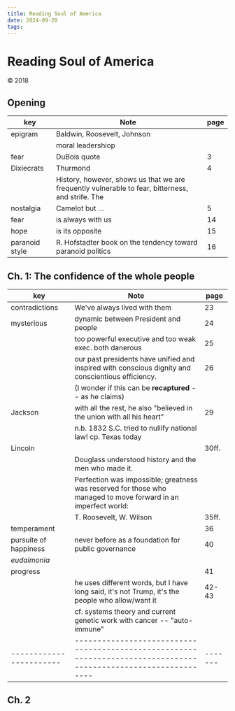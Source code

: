 ```yaml
---
title: Reading Soul of America
date: 2024-09-20
tags: 
---
```

# Reading Soul of America
© 2018
## Opening
| key            | Note                                                                                              | page |
|----------------|---------------------------------------------------------------------------------------------------|------|
| epigram        | Baldwin, Roosevelt, Johnson                                                                       |      |
|                | moral leadershiop                                                                                 |      |
| fear           | DuBois quote                                                                                      | 3    |
| Dixiecrats     | Thurmond                                                                                          | 4    |
|                | History, however, shows us that we are frequently vulnerable to fear, bitterness, and strife. The |      |
| nostalgia      | Camelot but …                                                                                     | 5    |
| fear           | is always with us                                                                                 | 14   |
| hope           | is its opposite                                                                                   | 15   |
| paranoid style | R. Hofstadter book on the tendency toward paranoid politics                                       | 16   |


## Ch. 1: The confidence of the whole people

| key                   | Note                                                                                                           | page  |
|-----------------------|----------------------------------------------------------------------------------------------------------------|-------|
| contradictions        | We've always lived with them                                                                                   | 23    |
| mysterious            | dynamic between President and people                                                                           | 24    |
|                       | too powerful executive and too weak exec. both danerous                                                        | 25    |
|                       | our past presidents have unified and inspired with conscious dignity and conscientious efficiency.             | 26    |
|                       | (I wonder if this can be **recaptured** -- as he claims)                                                       |       |
| Jackson               | with all the rest, he also "believed in the union with all his heart"                                          | 29    |
|                       | n.b. 1832 S.C. tried to nullify national law! cp. Texas today                                                  |       |
| Lincoln               |                                                                                                                | 30ff. |
|                       | Douglass understood history and the men who made it.                                                           |       |
|                       | Perfection was impossible; greatness was reserved for those who managed to move forward in an imperfect world: |       |
|                       | T. Roosevelt, W. Wilson                                                                                        | 35ff. |
| temperament           |                                                                                                                | 36    |
| pursuite of happiness | never before as a foundation for public governance                                                             | 40    |
| _eudaimonia_          |                                                                                                                |       |
| progress              |                                                                                                                | 41    |
|                       | he uses different words, but I have long said, it's not Trump, it's the people who allow/want it               | 42-43 |
|                       | cf. systems theory and current genetic work with cancer -- "auto-immune"                                       |       |
|-----------------------|----------------------------------------------------------------------------------------------------------------|-------|

## Ch. 2

